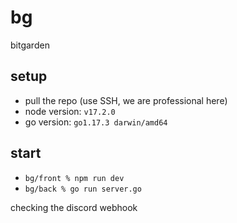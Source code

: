 # bg
bitgarden

## setup
- pull the repo (use SSH, we are professional here)
- node version: `v17.2.0`
- go version: `go1.17.3 darwin/amd64`

## start
- `bg/front % npm run dev`
- `bg/back % go run server.go`

checking the discord webhook
